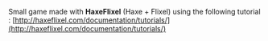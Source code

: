 Small game made with **HaxeFlixel** (Haxe + Flixel) using the following tutorial :
[http://haxeflixel.com/documentation/tutorials/](http://haxeflixel.com/documentation/tutorials/)